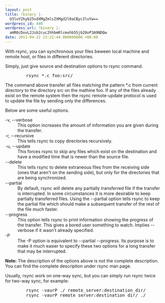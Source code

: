```yaml
---
layout: post
title: !binary |-
  U3luY2hyb25vdXMgZmlsZXMgd2l0aCByc3luYw==
wordpress_id: 440
wordpress_url: !binary |-
  aHR0cDovL2Jsb2cuc2hhbmRlcmxhbS5jb20vP3A9NDQw
date: 2011-04-22 23:22:44.000000000 +08:00
---
```

<p>
With rsync, you can synchronous your files beween local machine and remote host, or files in different directories.
</p>
<p>
Simply,  just give source and destination options to rsync command. 
<pre>
        rsync *.c foo:src/
</pre>
The command above transfer all files matching the pattern *.c from current directory to the directory src on the mathine foo. If any of the files already exist on the remote system then the rsync remote-update protocol is used to update the file by sending only the differences.
</p>
<p>
Below are some useful options.
<dl>
<dt>
-v, --verbose
</dt>
<dd>
This option increases the amount of information you are given during the transfer.
</dd>
<dt>
-r, --recursive
</dt>
<dd>
This tells rsync to copy directories recursively.
</dd>
<dt>
-u, --update
</dt>
<dd>
This forces rsync to skip any files which exist on the destination and have a modified time that is newer than the source file. 
</dd>
<dt>
--delete
</dt>
<dd>
This tells rsync to delete extraneous files from the receiving side (ones that aren't on the sending side), but only for the directories that are being synchronized.  
</dd>
<dt>
--partial
</dt>
<dd>
By default, rsync will delete any partially transferred file if the transfer is interrupted. In some circumstances it is more desirable  to  keep  partially transferred  files.  Using  the  --partial  option tells rsync to keep the partial file which should make a subsequent transfer of the rest of the file much faster.
</dd>
<dt>
 --progress
</dt>
<dd>
This  option  tells  rsync  to  print information showing the progress of the transfer. This gives a bored user something to watch.  Implies --verbose if it wasn't already specified.
</dd>
<dt>
-P
</dt>
<dd>
The  -P  option  is  equivalent to --partial --progress.  Its purpose is to make it much easier to specify these two options for a long transfer that may be interrupted.
</dd>
</dl>
<strong>Note:</strong> The description of the options above is not the complete description. You can find the complete description under rsync man page.
</p>
<p>
Usually, rsync work on one-way sync, but you can simply run rsync twice for two-way sync, for example:
<pre>
        rsync -vaurP ./ remote_server:destination_dir/
        rsync -vaurP remote_server:destination_dir/ ./
</pre>
</p>
